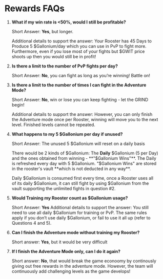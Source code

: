 # **Rewards FAQs**

1.  **What if my win rate is <50%, would I still be profitable?**

    Short Answer: **Yes**, but longer.

    Additional details to support the answer: Your Rooster has 45 Days to Produce 5 $Gallonium/day which you can use in PvP to fight more. Furthermore, even if you lose most of your fights but $GWIT price shoots up then you would still be in profit!

2.  **Is there a limit to the number of PvP fights per day?**

    Short Answer: **No**, you can fight as long as you’re winning! Battle on!

3.  **Is there a limit to the number of times I can fight in the Adventure Mode?**

    Short Answer: **No**, win or lose you can keep fighting - let the GRIND begin!

    Additional details to support the answer: However, you can only finish the Adventure mode once per Rooster, winning will move you to the next level. Finished levels cannot be repeated.

4.  **What happens to my 5 $Gallonium per day if unused?**

    Short Answer: The unused 5 $Gallonium will reset on a daily basis

    There would be 2 kinds of $Gallonium: The **Daily** $Gallonium (5 per Day) and the ones obtained from winning - **"$Gallonium Wins"**. The Daily is refreshed every day with 5 $Gallonium. "$Gallonium Wins" are stored in the rooster's vault **which is not deducted in any way\*\*.

    Daily $Gallonium is consumed first every time, once a Rooster uses all of its daily $Gallonium, it can still fight by using $Gallonium from the vault supporting the unlimited fights in question #2.

5.  **Would Training my Rooster count as $Gallonium usage?**

    Short Answer: **Yes**
    Additional details to support the answer: You still need to use all daily $Gallonium for training or PvP. The same rules apply if you don’t use daily $Gallonium, or fail to use it all up (refer to Questions 4 and 5).

6.  **Can I finish the Adventure mode without training my Rooster?**

    Short answer: **Yes**, but it would be very difficult

7.  **If I finish the Adventure Mode only, can I do it again?**

    Short answer: **No**, that would break the game econoomy by continously giving out free rewards in the adventure mode. However, the team will continuously add challenging levels as the game develops!
